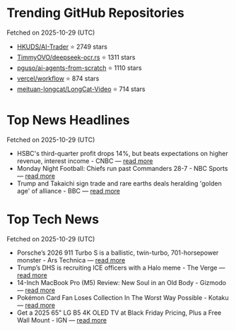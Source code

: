 # Trending GitHub Repositories
Fetched on 2025-10-29 (UTC)

- [HKUDS/AI-Trader](https://github.com/HKUDS/AI-Trader) ⭐ 2749 stars
- [TimmyOVO/deepseek-ocr.rs](https://github.com/TimmyOVO/deepseek-ocr.rs) ⭐ 1311 stars
- [pguso/ai-agents-from-scratch](https://github.com/pguso/ai-agents-from-scratch) ⭐ 1110 stars
- [vercel/workflow](https://github.com/vercel/workflow) ⭐ 874 stars
- [meituan-longcat/LongCat-Video](https://github.com/meituan-longcat/LongCat-Video) ⭐ 714 stars

# Top News Headlines
Fetched on 2025-10-29 (UTC)
- HSBC's third-quarter profit drops 14%, but beats expectations on higher revenue, interest income - CNBC — [read more](https://www.cnbc.com/2025/10/28/hsbc-q3-earnings.html)
- Monday Night Football: Chiefs run past Commanders 28-7 - NBC Sports — [read more](https://www.nbcsports.com/nfl/profootballtalk/rumor-mill/news/monday-night-football-chiefs-run-past-commanders-28-7)
- Trump and Takaichi sign trade and rare earths deals heralding 'golden age' of alliance - BBC — [read more](https://www.bbc.com/news/live/c4gzdrd19n5t)

# Top Tech News
Fetched on 2025-10-29 (UTC)
- Porsche’s 2026 911 Turbo S is a ballistic, twin-turbo, 701-horsepower monster - Ars Technica — [read more](https://arstechnica.com/cars/2025/10/porsches-2026-911-turbo-s-is-a-ballistic-twin-turbo-701-horsepower-monster/)
- Trump’s DHS is recruiting ICE officers with a Halo meme - The Verge — [read more](https://www.theverge.com/news/807514/trump-white-house-dhs-ice-halo-image-meme-gamestop-console-wars)
- 14-Inch MacBook Pro (M5) Review: New Soul in an Old Body - Gizmodo — [read more](https://gizmodo.com/14-inch-macbook-pro-m5-review-new-soul-in-an-old-body-2000677593)
- Pokémon Card Fan Loses Collection In The Worst Way Possible - Kotaku — [read more](https://kotaku.com/pokemon-card-collection-basement-storage-insurance-2000639383)
- Get a 2025 65" LG B5 4K OLED TV at Black Friday Pricing, Plus a Free Wall Mount - IGN — [read more](https://www.ign.com/articles/get-a-2025-65-lg-b5-4k-oled-tv-at-black-friday-pricing-plus-a-free-wall-mount)
